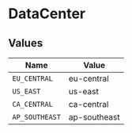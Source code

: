 # DataCenter


## Values

| Name           | Value          |
| -------------- | -------------- |
| `EU_CENTRAL`   | eu-central     |
| `US_EAST`      | us-east        |
| `CA_CENTRAL`   | ca-central     |
| `AP_SOUTHEAST` | ap-southeast   |